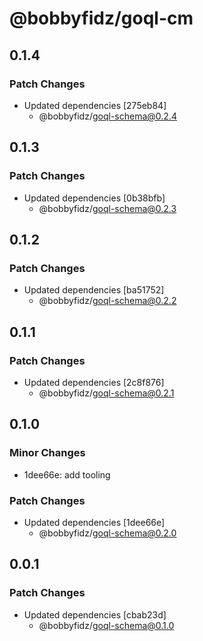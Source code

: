 # @bobbyfidz/goql-cm

## 0.1.4

### Patch Changes

- Updated dependencies [275eb84]
    - @bobbyfidz/goql-schema@0.2.4

## 0.1.3

### Patch Changes

- Updated dependencies [0b38bfb]
    - @bobbyfidz/goql-schema@0.2.3

## 0.1.2

### Patch Changes

- Updated dependencies [ba51752]
    - @bobbyfidz/goql-schema@0.2.2

## 0.1.1

### Patch Changes

- Updated dependencies [2c8f876]
    - @bobbyfidz/goql-schema@0.2.1

## 0.1.0

### Minor Changes

- 1dee66e: add tooling

### Patch Changes

- Updated dependencies [1dee66e]
    - @bobbyfidz/goql-schema@0.2.0

## 0.0.1

### Patch Changes

- Updated dependencies [cbab23d]
    - @bobbyfidz/goql-schema@0.1.0

